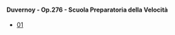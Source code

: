 #### Duvernoy - Op.276 - Scuola Preparatoria della Velocità
* [01](duvernoy-op276-scuola-preparatoria-della-velocita/01.mp3)